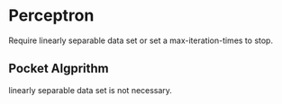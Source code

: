 # Perceptron
Require linearly separable data set or set a max-iteration-times to stop.
## Pocket Algprithm
linearly separable data set is not necessary.
